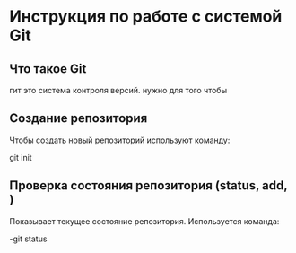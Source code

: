 # **Инструкция по рабoте с системой Git**

## Что такое Git

гит это система контроля версий. нужно для того чтобы

## Создание репозитория

Чтобы создать новый репозиторий используют команду:

 git init

 ## Проверка состояния репозитория (status, add<filename>, )
 
 Показывает текущее состояние репозитория. Используется команда:
  
  -git status